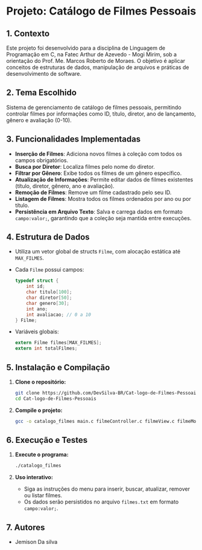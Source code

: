 # Projeto: Catálogo de Filmes Pessoais

## 1. Contexto

Este projeto foi desenvolvido para a disciplina de Linguagem de Programação em C, na Fatec Arthur de Azevedo - Mogi Mirim, sob a orientação do Prof. Me. Marcos Roberto de Moraes. O objetivo é aplicar conceitos de estruturas de dados, manipulação de arquivos e práticas de desenvolvimento de software.

## 2. Tema Escolhido

Sistema de gerenciamento de catálogo de filmes pessoais, permitindo controlar filmes por informações como ID, título, diretor, ano de lançamento, gênero e avaliação (0-10).

## 3. Funcionalidades Implementadas

* **Inserção de Filmes**: Adiciona novos filmes à coleção com todos os campos obrigatórios.
* **Busca por Diretor**: Localiza filmes pelo nome do diretor.
* **Filtrar por Gênero**: Exibe todos os filmes de um gênero específico.
* **Atualização de Informações**: Permite editar dados de filmes existentes (título, diretor, gênero, ano e avaliação).
* **Remoção de Filmes**: Remove um filme cadastrado pelo seu ID.
* **Listagem de Filmes**: Mostra todos os filmes ordenados por ano ou por título.
* **Persistência em Arquivo Texto**: Salva e carrega dados em formato `campo:valor;`, garantindo que a coleção seja mantida entre execuções.

## 4. Estrutura de Dados

* Utiliza um vetor global de structs `Filme`, com alocação estática até `MAX_FILMES`.
* Cada `Filme` possui campos:

  ```c
  typedef struct {
      int id;
      char titulo[100];
      char diretor[50];
      char genero[30];
      int ano;
      int avaliacao; // 0 a 10
  } Filme;
  ```
* Variáveis globais:

  ```c
  extern Filme filmes[MAX_FILMES];
  extern int totalFilmes;
  ```

## 5. Instalação e Compilação

1. **Clone o repositório:**

   ```bash
   git clone https://github.com/DevSilva-BR/Cat-logo-de-Filmes-Pessoais.git
   cd Cat-logo-de-Filmes-Pessoais
   ```
2. **Compile o projeto:**

   ```bash
   gcc -o catalogo_filmes main.c filmeController.c filmeView.c filmeModel.c -Wall
   ```

## 6. Execução e Testes

1. **Execute o programa:**

   ```bash
   ./catalogo_filmes
   ```
2. **Uso interativo:**

   * Siga as instruções do menu para inserir, buscar, atualizar, remover ou listar filmes.
   * Os dados serão persistidos no arquivo `filmes.txt` em formato `campo:valor;`.

## 7. Autores

* Jemison Da silva
